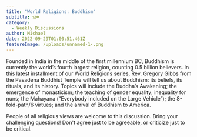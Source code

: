 ```yaml
---
title: "World Religions: Buddhism"
subtitle: 🕉️☸️
category:
  - Weekly Discussions
author: Michael
date: 2022-09-29T01:00:51.461Z
featureImage: /uploads/unnamed-1-.png
---
```

Founded in India in the middle of the first millennium BC, Buddhism is currently the world’s fourth largest religion, counting 0.5 billion believers. In this latest installment of our World Religions series, Rev. Gregory Gibbs from the Pasadena Buddhist Temple will tell us about Buddhism: its beliefs, its rituals, and its history. Topics will include the Buddha’s Awakening; the emergence of monasticism; the teaching of gender equality; inequality for nuns; the Mahayana (“Everybody included on the Large Vehicle”); the 8-fold-path/6 virtues; and the arrival of Buddhism to America.

People of all religious views are welcome to this discussion. Bring your challenging questions! Don't agree just to be agreeable, or criticize just to be critical.